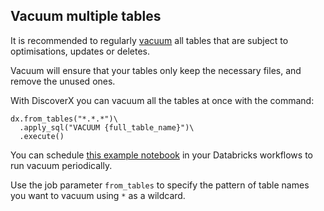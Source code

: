 ## Vacuum multiple tables

It is recommended to regularly [vacuum](https://docs.delta.io/latest/delta-utility.html#remove-files-no-longer-referenced-by-a-delta-table) all tables that are subject to optimisations, updates or deletes.

Vacuum will ensure that your tables only keep the necessary files, and remove the unused ones.

With DiscoverX you can vacuum all the tables at once with the command:

```
dx.from_tables("*.*.*")\
  .apply_sql("VACUUM {full_table_name}")\
  .execute()
```

You can schedule [this example notebook](https://raw.githubusercontent.com/databrickslabs/discoverx/master/examples/vacuum_multiple_tables.py) in your Databricks workflows to run vacuum periodically.

Use the job parameter `from_tables` to specify the pattern of table names you want to vacuum using `*` as a wildcard. 